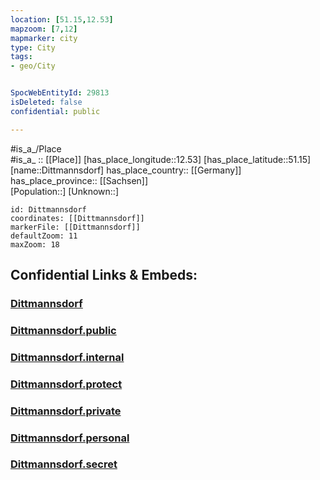 ```yaml
---
location: [51.15,12.53] 
mapzoom: [7,12] 
mapmarker: city 
type: City
tags:
- geo/City


SpocWebEntityId: 29813
isDeleted: false
confidential: public

---
```

#is_a_/Place  
#is_a_ :: [[Place]] 
[has_place_longitude::12.53] 
[has_place_latitude::51.15] 
[name::Dittmannsdorf] 
has_place_country:: [[Germany]]  
has_place_province:: [[Sachsen]]  
[Population::] 
[Unknown::] 


```leaflet
id: Dittmannsdorf
coordinates: [[Dittmannsdorf]] 
markerFile: [[Dittmannsdorf]] 
defaultZoom: 11 
maxZoom: 18
```


## Confidential Links & Embeds: 

### [Dittmannsdorf](/_Standards/Earth/Continent/Europe/Europe~Central/Germany/Germany~East/Sachsen/counties~Sachsen/Leipzig/cities~Leipzig/Kitzscher/City/Dittmannsdorf.md) 

### [Dittmannsdorf.public](/_public/Earth/Continent/Europe/Europe~Central/Germany/Germany~East/Sachsen/counties~Sachsen/Leipzig/cities~Leipzig/Kitzscher/City/Dittmannsdorf.public.md) 

### [Dittmannsdorf.internal](/_internal/Earth/Continent/Europe/Europe~Central/Germany/Germany~East/Sachsen/counties~Sachsen/Leipzig/cities~Leipzig/Kitzscher/City/Dittmannsdorf.internal.md) 

### [Dittmannsdorf.protect](/_protect/Earth/Continent/Europe/Europe~Central/Germany/Germany~East/Sachsen/counties~Sachsen/Leipzig/cities~Leipzig/Kitzscher/City/Dittmannsdorf.protect.md) 

### [Dittmannsdorf.private](/_private/Earth/Continent/Europe/Europe~Central/Germany/Germany~East/Sachsen/counties~Sachsen/Leipzig/cities~Leipzig/Kitzscher/City/Dittmannsdorf.private.md) 

### [Dittmannsdorf.personal](/_personal/Earth/Continent/Europe/Europe~Central/Germany/Germany~East/Sachsen/counties~Sachsen/Leipzig/cities~Leipzig/Kitzscher/City/Dittmannsdorf.personal.md) 

### [Dittmannsdorf.secret](/_secret/Earth/Continent/Europe/Europe~Central/Germany/Germany~East/Sachsen/counties~Sachsen/Leipzig/cities~Leipzig/Kitzscher/City/Dittmannsdorf.secret.md)

